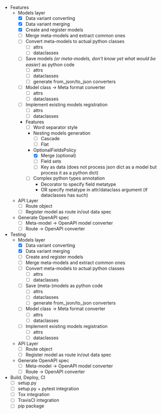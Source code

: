 - Features
    - Models layer
        - [X] Data variant converting
        - [X] Data variant merging
        - [X] Create and register models
        - [ ] Merge meta-models and extract common ones
        - [ ] Convert meta-models to actual python classes
            - [ ] attrs
            - [ ] dataclasses
        - [ ] Save models *(or meta-models, don't know yet what would be easier)* as python code
            - [ ] attrs
            - [ ] dataclasses
            - [ ] generate from_json/to_json converters
        - [ ] Model class -> Meta format converter
            - [ ] attrs
            - [ ] dataclasses
        - [ ] Implement existing models registration
            - [ ] attrs
            - [ ] dataclasses
        - Features
            - [ ] Word separator style
            - Nesting models generation
                - [ ] Cascade
                - [ ] Flat
            - OptionalFieldsPolicy
                - [X] Merge (optional)
                - [ ] Field sets
                - [ ] Key as data (does not process json dict as a model but process it as a python dict)
            - [ ] Complex python types annotation
                - Decorator to specify field metatype
                - OR specify metatype in attr/dataclass argument (if dataclasses has such)
    - API Layer
        - [ ] Route object
        - [ ] Register model as route in/out data spec
    - Generate OpenAPI spec
        - [ ] Meta-model -> OpenAPI model converter
        - [ ] Route -> OpenAPI converter
        
- Testing
    - Models layer
        - [X] Data variant converting
        - [X] Data variant merging
        - [ ] Create and register models
        - [ ] Merge meta-models and extract common ones
        - [ ] Convert meta-models to actual python classes
            - [ ] attrs
            - [ ] dataclasses
        - [ ] Save (meta-)models as python code
            - [ ] attrs
            - [ ] dataclasses
            - [ ] generate from_json/to_json converters
        - [ ] Model class -> Meta format converter
            - [ ] attrs
            - [ ] dataclasses
        - [ ] Implement existing models registration
            - [ ] attrs
            - [ ] dataclasses
    - API Layer
        - [ ] Route object
        - [ ] Register model as route in/out data spec
    - Generate OpenAPI spec
        - [ ] Meta-model -> OpenAPI model converter
        - [ ] Route -> OpenAPI converter
            
- Build, Deploy, CI
    - [ ] setup.py
    - [ ] setup.py + pytest integration
    - [ ] Tox integration
    - [ ] TravisCI integration
    - [ ] pip package